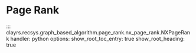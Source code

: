 # Page Rank


::: clayrs.recsys.graph_based_algorithm.page_rank.nx_page_rank.NXPageRank
    handler: python
    options:
        show_root_toc_entry: true
        show_root_heading: true